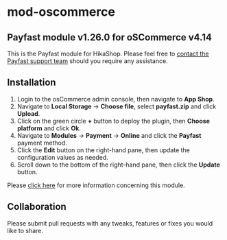 # mod-oscommerce

## Payfast module v1.26.0 for oSCommerce v4.14

This is the Payfast module for HikaShop. Please feel free
to [contact the Payfast support team](https://payfast.io/contact/) should you require any assistance.

## Installation

1. Login to the osCommerce admin console, then navigate to **App Shop**.
2. Navigate to **Local Storage** -> **Choose file**, select **payfast.zip** and click **Upload**.
3. Click on the green circle **+** button to deploy the plugin, then **Choose platform** and click **Ok**.
4. Navigate to **Modules** -> **Payment** -> **Online** and click the **Payfast** payment method.
5. Click the **Edit** button on the right-hand pane, then update the configuration values as needed.
6. Scroll down to the bottom of the right-hand pane, then click the **Update** button.

Please [click here](https://payfast.io/integration/plugins/oscommerce/) for more information concerning this module.

## Collaboration

Please submit pull requests with any tweaks, features or fixes you would like to share.
